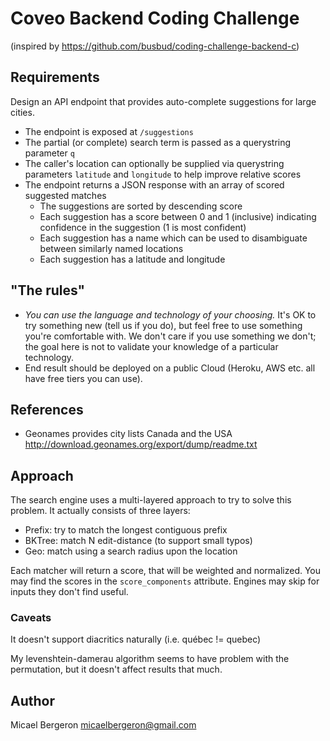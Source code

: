 # Coveo Backend Coding Challenge
(inspired by https://github.com/busbud/coding-challenge-backend-c)

## Requirements

Design an API endpoint that provides auto-complete suggestions for large cities.

- The endpoint is exposed at `/suggestions`
- The partial (or complete) search term is passed as a querystring parameter `q`
- The caller's location can optionally be supplied via querystring parameters `latitude` and `longitude` to help improve relative scores
- The endpoint returns a JSON response with an array of scored suggested matches
    - The suggestions are sorted by descending score
    - Each suggestion has a score between 0 and 1 (inclusive) indicating confidence in the suggestion (1 is most confident)
    - Each suggestion has a name which can be used to disambiguate between similarly named locations
    - Each suggestion has a latitude and longitude

## "The rules"

- *You can use the language and technology of your choosing.* It's OK to try something new (tell us if you do), but feel free to use something you're comfortable with. We don't care if you use something we don't; the goal here is not to validate your knowledge of a particular technology.
- End result should be deployed on a public Cloud (Heroku, AWS etc. all have free tiers you can use).

## References

- Geonames provides city lists Canada and the USA http://download.geonames.org/export/dump/readme.txt

## Approach

The search engine uses a multi-layered approach to try to solve this problem. It actually consists of three layers:

  - Prefix: try to match the longest contiguous prefix
  - BKTree: match N edit-distance (to support small typos)
  - Geo: match using a search radius upon the location
  
Each matcher will return a score, that will be weighted and normalized. You may find the scores in the `score_components` attribute. Engines may skip for inputs they don't find useful.

### Caveats 

It doesn't support diacritics naturally (i.e. québec != quebec)

My levenshtein-damerau algorithm seems to have problem with the permutation, but it doesn't affect results that much.

## Author

Micael Bergeron <micaelbergeron@gmail.com>
